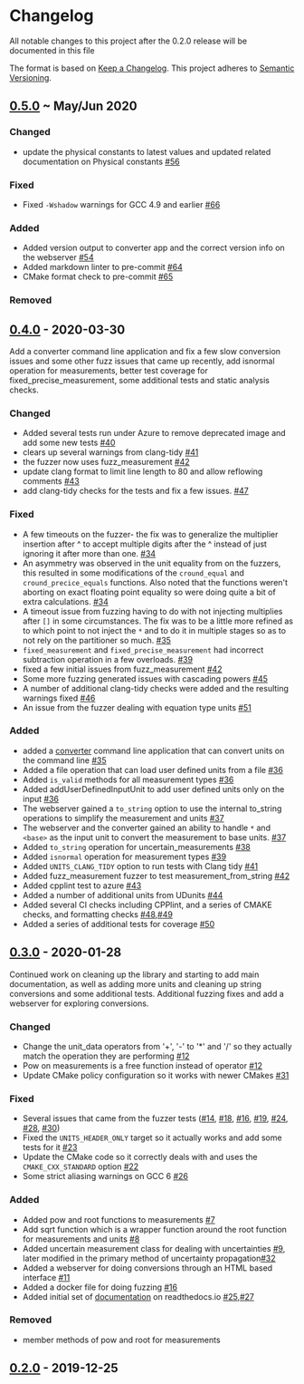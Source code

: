 # Changelog

All notable changes to this project after the 0.2.0 release will be documented in this file

The format is based on [Keep a Changelog](http://keepachangelog.com/en/1.0.0/).
This project adheres to [Semantic Versioning](https://semver.org/spec/v2.0.0.html).

## [0.5.0][] ~ May/Jun 2020

### Changed

- update the physical constants to latest values and updated related documentation on Physical constants [#56][]

### Fixed
- Fixed `-Wshadow` warnings for GCC 4.9 and earlier [#66][]

### Added

- Added version output to converter app and the correct version info on the webserver [#54][]
- Added markdown linter to pre-commit [#64][]
- CMake format check to pre-commit [#65][]

### Removed

## [0.4.0][] - 2020-03-30

Add a converter command line application and fix a few slow conversion issues and some other fuzz issues that came up recently, add isnormal operation for measurements, better test coverage for fixed_precise_measurement, some additional tests and static analysis checks.

### Changed

- Added several tests run under Azure to remove deprecated image and add some new tests [#40][]
- clears up several warnings from clang-tidy [#41][]
- the fuzzer now uses fuzz_measurement [#42][]
- update clang format to limit line length to 80 and allow reflowing comments [#43][]
- add clang-tidy checks for the tests and fix a few issues. [#47][]

### Fixed

- A few timeouts on the fuzzer- the fix was to generalize the multiplier insertion after ^ to accept multiple digits after the ^ instead of just ignoring it after more than one. [#34][]
- An asymmetry was observed in the unit equality from on the fuzzers, this resulted in some modifications of the `cround_equal` and `cround_precice_equals` functions. Also noted that the functions weren't aborting on exact floating point equality so were doing quite a bit of extra calculations. [#34][]
- A timeout issue from fuzzing having to do with not injecting multiplies after `[]` in some circumstances. The fix was to be a little more refined as to which point to not inject the `*` and to do it in multiple stages so as to not rely on the partitioner so much. [#35][]
- `fixed_measurement` and `fixed_precise_measurement` had incorrect subtraction operation in a few overloads. [#39][]
- fixed a few initial issues from fuzz_measurement [#42][]
- Some more fuzzing generated issues with cascading powers [#45][]
- A number of additional clang-tidy checks were added and the resulting warnings fixed [#46][]
- An issue from the fuzzer dealing with equation type units [#51][]

### Added

- added a [converter](https://units.readthedocs.io/en/latest/introduction/converter.html) command line application that can convert units on the command line [#35][]
- Added a file operation that can load user defined units from a file [#36][]
- Added `is_valid` methods for all measurement types [#36][]
- Added addUserDefinedInputUnit to add user defined units only on the input [#36][]
- The webserver gained a `to_string` option to use the internal to_string operations to simplify the measurement and units [#37][]
- The webserver and the converter gained an ability to handle `*` and `<base>` as the input unit to convert the measurement to base units. [#37][]
- Added `to_string` operation for uncertain_measurements [#38][]
- Added `isnormal` operation for measurement types [#39][]
- Added `UNITS_CLANG_TIDY` option to run tests with Clang tidy [#41][]
- Added fuzz_measurement fuzzer to test measurement_from_string [#42][]
- Added cpplint test to azure [#43][]
- Added a number of additional units from UDunits [#44][]
- Added several CI checks including CPPlint, and a series of CMAKE checks, and formatting checks [#48][],[#49][]
- Added a series of additional tests for coverage [#50][]

## [0.3.0][] - 2020-01-28

Continued work on cleaning up the library and starting to add main documentation, as well as adding more units and cleaning up string conversions and some additional tests. Additional fuzzing fixes and add a webserver for exploring conversions.

### Changed

- Change the unit_data operators from '+', '-' to '\*' and '/' so they actually match the operation they are performing [#12][]
- Pow on measurements is a free function instead of operator [#12][]
- Update CMake policy configuration so it works with newer CMakes [#31][]

### Fixed

- Several issues that came from the fuzzer tests ([#14][], [#18][], [#16][], [#19][], [#24][], [#28][], [#30][])
- Fixed the `UNITS_HEADER_ONLY` target so it actually works and add some tests for it [#23][]
- Update the CMake code so it correctly deals with and uses the `CMAKE_CXX_STANDARD` option [#22][]
- Some strict aliasing warnings on GCC 6 [#26][]

### Added

- Added pow and root functions to measurements [#7][]
- Add sqrt function which is a wrapper function around the root function for measurements and units [#8][]
- Added uncertain measurement class for dealing with uncertainties [#9][], later modified in the primary method of uncertainty propagation[#32][]
- Added a webserver for doing conversions through an HTML based interface [#11][]
- Added a docker file for doing fuzzing [#16][]
- Added initial set of [documentation](https://units.readthedocs.io/en/latest/) on readthedocs.io [#25][],[#27][]

### Removed

- member methods of pow and root for measurements

## [0.2.0][] - 2019-12-25

[#7]: https://github.com/LLNL/units/pull/7
[#8]: https://github.com/LLNL/units/pull/8
[#9]: https://github.com/LLNL/units/pull/9
[#11]: https://github.com/LLNL/units/pull/11
[#12]: https://github.com/LLNL/units/pull/12
[#14]: https://github.com/LLNL/units/pull/14
[#16]: https://github.com/LLNL/units/pull/16
[#18]: https://github.com/LLNL/units/pull/18
[#19]: https://github.com/LLNL/units/pull/19
[#22]: https://github.com/LLNL/units/pull/22
[#23]: https://github.com/LLNL/units/pull/23
[#24]: https://github.com/LLNL/units/pull/24
[#25]: https://github.com/LLNL/units/pull/25
[#26]: https://github.com/LLNL/units/pull/26
[#27]: https://github.com/LLNL/units/pull/27
[#28]: https://github.com/LLNL/units/pull/28
[#30]: https://github.com/LLNL/units/pull/30
[#31]: https://github.com/LLNL/units/pull/31
[#32]: https://github.com/LLNL/units/pull/32
[#34]: https://github.com/LLNL/units/pull/34
[#35]: https://github.com/LLNL/units/pull/35
[#36]: https://github.com/LLNL/units/pull/36
[#37]: https://github.com/LLNL/units/pull/37
[#38]: https://github.com/LLNL/units/pull/38
[#39]: https://github.com/LLNL/units/pull/39
[#40]: https://github.com/LLNL/units/pull/40
[#41]: https://github.com/LLNL/units/pull/41
[#42]: https://github.com/LLNL/units/pull/42
[#43]: https://github.com/LLNL/units/pull/43
[#44]: https://github.com/LLNL/units/pull/44
[#45]: https://github.com/LLNL/units/pull/45
[#46]: https://github.com/LLNL/units/pull/46
[#47]: https://github.com/LLNL/units/pull/47
[#48]: https://github.com/LLNL/units/pull/48
[#49]: https://github.com/LLNL/units/pull/49
[#50]: https://github.com/LLNL/units/pull/50
[#51]: https://github.com/LLNL/units/pull/51
[#54]: https://github.com/LLNL/units/pull/54
[#56]: https://github.com/LLNL/units/pull/56
[#64]: https://github.com/LLNL/units/pull/64
[#65]: https://github.com/LLNL/units/pull/65
[#66]: https://github.com/LLNL/units/pull/66
[0.5.0]: https://github.com/LLNL/units/releases/tag/v0.5.0
[0.4.0]: https://github.com/LLNL/units/releases/tag/v0.4.0
[0.3.0]: https://github.com/LLNL/units/releases/tag/v0.3.0
[0.2.0]: https://github.com/LLNL/units/releases/tag/v0.2.0
